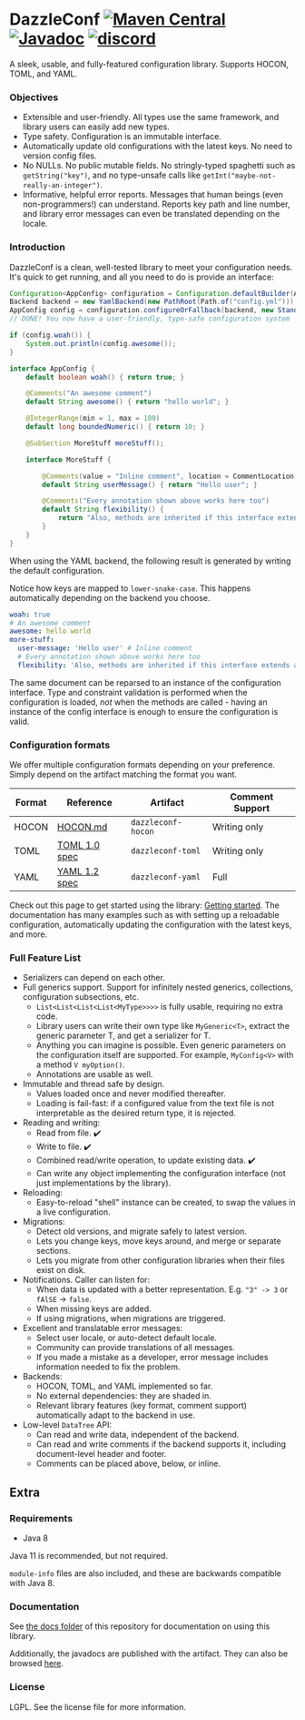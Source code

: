 
# DazzleConf [![Maven Central](https://img.shields.io/maven-central/v/space.arim.dazzleconf/dazzleconf-parent?color=brightgreen&label=maven%20central)](https://mvnrepository.com/artifact/space.arim.dazzleconf/dazzleconf-core) [![Javadoc](https://javadoc.io/badge2/space.arim.dazzleconf/dazzleconf-core/javadoc.svg)](https://javadoc.io/doc/space.arim.dazzleconf/dazzleconf-core) [![discord](https://img.shields.io/discord/784154359067443280?label=discord)](https://discord.gg/es9EuHqqNr)

A sleek, usable, and fully-featured configuration library. Supports HOCON, TOML, and YAML.

### Objectives

* Extensible and user-friendly. All types use the same framework, and library users can easily add new types.
* Type safety. Configuration is an immutable interface.
* Automatically update old configurations with the latest keys. No need to version config files.
* No NULLs. No public mutable fields. No stringly-typed spaghetti such as `getString("key")`, and no type-unsafe calls like `getInt("maybe-not-really-an-integer")`.
* Informative, helpful error reports. Messages that human beings (even non-programmers!) can understand. Reports key path and line number, and library error messages can even be translated depending on the locale.

### Introduction

DazzleConf is a clean, well-tested library to meet your configuration needs. It's quick to get running, and all you need to do is provide an interface:

```java
Configuration<AppConfig> configuration = Configuration.defaultBuilder(AppConfig.class).build();
Backend backend = new YamlBackend(new PathRoot(Path.of("config.yml")));
AppConfig config = configuration.configureOrFallback(backend, new StandardErrorPrint(output -> output.printTo(System.out)));
// DONE! You now have a user-friendly, type-safe configuration system

if (config.woah()) {
    System.out.println(config.awesome());
}

interface AppConfig { 
    default boolean woah() { return true; }

    @Comments("An awesome comment")
    default String awesome() { return "hello world"; }

    @IntegerRange(min = 1, max = 100)
    default long boundedNumeric() { return 10; }

    @SubSection MoreStuff moreStuff();

    interface MoreStuff {

        @Comments(value = "Inline comment", location = CommentLocation.INLINE)
        default String userMessage() { return "Hello user"; }

        @Comments("Every annotation shown above works here too")
        default String flexibility() {
            return "Also, methods are inherited if this interface extends another, enabling inheritable config interfaces";
        }
    }
}
```

When using the YAML backend, the following result is generated by writing the default configuration.

Notice how keys are mapped to `lower-snake-case`. This happens automatically depending on the backend you choose.

```yaml
woah: true
# An awesome comment
awesome: hello world
more-stuff:
  user-message: 'Hello user' # Inline comment
  # Every annotation shown above works here too
  flexibility: 'Also, methods are inherited if this interface extends another, enabling inheritable config interfaces'
```

The same document can be reparsed to an instance of the configuration interface. Type and constraint validation is performed when the configuration is loaded, *not* when the methods are called - having an instance of the config interface is enough to ensure the configuration is valid.

### Configuration formats

We offer multiple configuration formats depending on your preference. Simply depend on the artifact matching the format you want.

| Format | Reference                                                            | Artifact           | Comment Support |
|--------|----------------------------------------------------------------------|--------------------|-----------------|
| HOCON  | [HOCON.md](https://github.com/lightbend/config/blob/master/HOCON.md) | `dazzleconf-hocon` | Writing only    |
| TOML   | [TOML 1.0 spec](https://toml.io/en/v1.0.0)                           | `dazzleconf-toml`  | Writing only    |
| YAML   | [YAML 1.2 spec](https://yaml.org/spec/1.2.2/)                        | `dazzleconf-yaml`  | Full            |

Check out this page to get started using the library: [Getting started](docs/Getting-Started.md). The documentation has many examples such as with setting up a reloadable configuration, automatically updating the configuration with the latest keys, and more.

### Full Feature List

* Serializers can depend on each other.
* Full generics support. Support for infinitely nested generics, collections, configuration subsections, etc.
  * `List<List<List<List<MyType>>>>` is fully usable, requiring no extra code.
  * Library users can write their own type like `MyGeneric<T>`, extract the generic parameter T, and get a serializer for T.
  * Anything you can imagine is possible. Even generic parameters on the configuration itself are supported. For example, `MyConfig<V>` with a method `V myOption()`.
  * Annotations are usable as well.
* Immutable and thread safe by design.
  * Values loaded once and never modified thereafter.
  * Loading is fail-fast: if a configured value from the text file is not interpretable as the desired return type, it is rejected.
* Reading and writing:
  * Read from file. ✔️
  * Write to file. ✔️
  * Combined read/write operation, to update existing data. ✔️
  * Can write any object implementing the configuration interface (not just implementations by the library).
* Reloading:
  * Easy-to-reload "shell" instance can be created, to swap the values in a live configuration.
* Migrations:
  * Detect old versions, and migrate safely to latest version.
  * Lets you change keys, move keys around, and merge or separate sections.
  * Lets you migrate from other configuration libraries when their files exist on disk.
* Notifications. Caller can listen for:
  * When data is updated with a better representation. E.g. `"3" -> 3` or `fAlSE` -> `false`.
  * When missing keys are added.
  * If using migrations, when migrations are triggered.
* Excellent and translatable error messages:
  * Select user locale, or auto-detect default locale.
  * Community can provide translations of all messages.
  * If you made a mistake as a developer, error message includes information needed to fix the problem.
* Backends:
  * HOCON, TOML, and YAML implemented so far.
  * No external dependencies: they are shaded in.
  * Relevant library features (key format, comment support) automatically adapt to the backend in use.
* Low-level `DataTree` API: 
  * Can read and write data, independent of the backend.
  * Can read and write comments if the backend supports it, including document-level header and footer.
  * Comments can be placed above, below, or inline.

## Extra

### Requirements

* Java 8

Java 11 is recommended, but not required.

`module-info` files are also included, and these are backwards compatible with Java 8.

### Documentation

See [the docs folder](docs) of this repository for documentation on using this library.

Additionally, the javadocs are published with the artifact. They can also be browsed [here](https://javadoc.io/doc/space.arim.dazzleconf/dazzleconf-core).

### License

LGPL. See the license file for more information.
